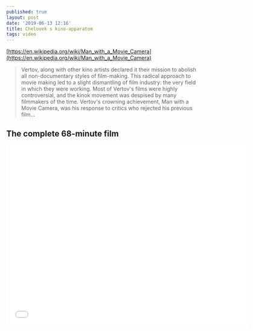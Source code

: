```yaml
---
published: true
layout: post
date: '2019-06-13 12:16'
title: Chelovek s kino-apparatom
tags: video 
---
```

[https://en.wikipedia.org/wiki/Man_with_a_Movie_Camera](https://en.wikipedia.org/wiki/Man_with_a_Movie_Camera)

> Vertov, along with other kino artists declared it their mission to abolish all non-documentary styles of film-making. This radical approach to movie making led to a slight dismantling of film industry: the very field in which they were working. Most of Vertov's films were highly controversial, and the kinok movement was despised by many filmmakers of the time. Vertov's crowning achievement, Man with a Movie Camera, was his response to critics who rejected his previous film...

## The complete 68-minute film

<iframe src="//commons.wikimedia.org/wiki/File:Man_With_A_Movie_Camera_(Dziga_Vertov,_1929).webm?embedplayer=yes" width="640" height="480" frameborder="0" webkitAllowFullScreen mozallowfullscreen allowFullScreen></iframe>
